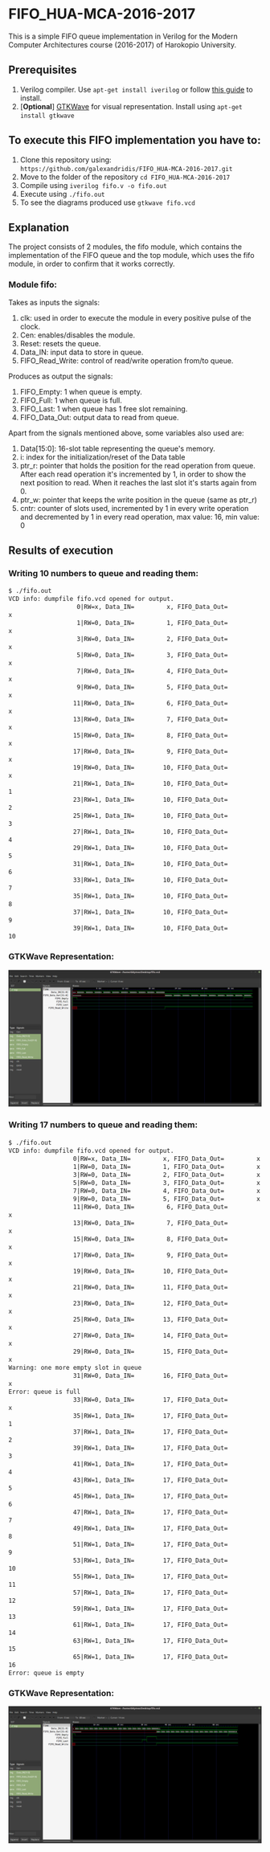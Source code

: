 # FIFO_HUA-MCA-2016-2017
This is a simple FIFO queue implementation in Verilog for the Modern Computer Architectures course (2016-2017) of Harokopio University.

## Prerequisites
1. Verilog compiler. Use `apt-get install iverilog` or follow [this guide](http://iverilog.wikia.com/wiki/Installation_Guide) to install.
2. [__Optional__] [GTKWave](http://gtkwave.sourceforge.net/) for visual representation. Install using `apt-get install gtkwave`

## To execute this FIFO implementation you have to:
1. Clone this repository using: `https://github.com/galexandridis/FIFO_HUA-MCA-2016-2017.git`
2. Move to the folder of the repository `cd FIFO_HUA-MCA-2016-2017`
3. Compile using `iverilog fifo.v -o fifo.out`
4. Execute using `./fifo.out`
5. To see the diagrams produced use `gtkwave fifo.vcd`

## Explanation

The project consists of 2 modules, the fifo module, which contains the implementation of the FIFO queue and the top module,
which uses the fifo module, in order to confirm that it works correctly.

### Module fifo:
Takes as inputs the signals:
1. clk: used in order to execute the module in every positive pulse of the clock.
2. Cen: enables/disables the module.
3. Reset: resets the queue.
4. Data_IN: input data to store in queue.
5. FIFO_Read_Write: control of read/write operation from/to queue.

Produces as output the signals:
1. FIFO_Empty: 1 when queue is empty.
2. FIFO_Full: 1 when queue is full.
3. FIFO_Last: 1 when queue has 1 free slot remaining.
4. FIFO_Data_Out: output data to read from queue.

Apart from the signals mentioned above, some variables also used are:
1. Data[15:0]: 16-slot table representing the queue's memory.
2. i: index for the initialization/reset of the Data table
3. ptr_r: pointer that holds the position for the read operation from queue. After each read operation it's incremented by 1, in order to show the next position to read. When it reaches the last slot it's starts again from 0.
4. ptr_w: pointer that keeps the write position in the queue (same as ptr_r)
5. cntr: counter of slots used, incremented by 1 in every write operation and decremented by 1 in every read operation, max value: 16, min value: 0

## Results of execution

### Writing 10 numbers to queue and reading them:
```
$ ./fifo.out 
VCD info: dumpfile fifo.vcd opened for output.
                   0|RW=x, Data_IN=         x, FIFO_Data_Out=         x
                   1|RW=0, Data_IN=         1, FIFO_Data_Out=         x
                   3|RW=0, Data_IN=         2, FIFO_Data_Out=         x
                   5|RW=0, Data_IN=         3, FIFO_Data_Out=         x
                   7|RW=0, Data_IN=         4, FIFO_Data_Out=         x
                   9|RW=0, Data_IN=         5, FIFO_Data_Out=         x
                  11|RW=0, Data_IN=         6, FIFO_Data_Out=         x
                  13|RW=0, Data_IN=         7, FIFO_Data_Out=         x
                  15|RW=0, Data_IN=         8, FIFO_Data_Out=         x
                  17|RW=0, Data_IN=         9, FIFO_Data_Out=         x
                  19|RW=0, Data_IN=        10, FIFO_Data_Out=         x
                  21|RW=1, Data_IN=        10, FIFO_Data_Out=         1
                  23|RW=1, Data_IN=        10, FIFO_Data_Out=         2
                  25|RW=1, Data_IN=        10, FIFO_Data_Out=         3
                  27|RW=1, Data_IN=        10, FIFO_Data_Out=         4
                  29|RW=1, Data_IN=        10, FIFO_Data_Out=         5
                  31|RW=1, Data_IN=        10, FIFO_Data_Out=         6
                  33|RW=1, Data_IN=        10, FIFO_Data_Out=         7
                  35|RW=1, Data_IN=        10, FIFO_Data_Out=         8
                  37|RW=1, Data_IN=        10, FIFO_Data_Out=         9
                  39|RW=1, Data_IN=        10, FIFO_Data_Out=        10
```

### GTKWave Representation:
![GTKWave Representaion of 10 numbers](screenshots/fifo_gtk_10.png)

### Writing 17 numbers to queue and reading them:
```
$ ./fifo.out 
VCD info: dumpfile fifo.vcd opened for output.
                  0|RW=x, Data_IN=         x, FIFO_Data_Out=         x
                  1|RW=0, Data_IN=         1, FIFO_Data_Out=         x
                  3|RW=0, Data_IN=         2, FIFO_Data_Out=         x
                  5|RW=0, Data_IN=         3, FIFO_Data_Out=         x
                  7|RW=0, Data_IN=         4, FIFO_Data_Out=         x
                  9|RW=0, Data_IN=         5, FIFO_Data_Out=         x
                  11|RW=0, Data_IN=         6, FIFO_Data_Out=         x
                  13|RW=0, Data_IN=         7, FIFO_Data_Out=         x
                  15|RW=0, Data_IN=         8, FIFO_Data_Out=         x
                  17|RW=0, Data_IN=         9, FIFO_Data_Out=         x
                  19|RW=0, Data_IN=        10, FIFO_Data_Out=         x
                  21|RW=0, Data_IN=        11, FIFO_Data_Out=         x
                  23|RW=0, Data_IN=        12, FIFO_Data_Out=         x
                  25|RW=0, Data_IN=        13, FIFO_Data_Out=         x
                  27|RW=0, Data_IN=        14, FIFO_Data_Out=         x
                  29|RW=0, Data_IN=        15, FIFO_Data_Out=         x
Warning: one more empty slot in queue
                  31|RW=0, Data_IN=        16, FIFO_Data_Out=         x
Error: queue is full
                  33|RW=0, Data_IN=        17, FIFO_Data_Out=         x
                  35|RW=1, Data_IN=        17, FIFO_Data_Out=         1
                  37|RW=1, Data_IN=        17, FIFO_Data_Out=         2
                  39|RW=1, Data_IN=        17, FIFO_Data_Out=         3
                  41|RW=1, Data_IN=        17, FIFO_Data_Out=         4
                  43|RW=1, Data_IN=        17, FIFO_Data_Out=         5
                  45|RW=1, Data_IN=        17, FIFO_Data_Out=         6
                  47|RW=1, Data_IN=        17, FIFO_Data_Out=         7
                  49|RW=1, Data_IN=        17, FIFO_Data_Out=         8
                  51|RW=1, Data_IN=        17, FIFO_Data_Out=         9
                  53|RW=1, Data_IN=        17, FIFO_Data_Out=        10
                  55|RW=1, Data_IN=        17, FIFO_Data_Out=        11
                  57|RW=1, Data_IN=        17, FIFO_Data_Out=        12
                  59|RW=1, Data_IN=        17, FIFO_Data_Out=        13
                  61|RW=1, Data_IN=        17, FIFO_Data_Out=        14
                  63|RW=1, Data_IN=        17, FIFO_Data_Out=        15
                  65|RW=1, Data_IN=        17, FIFO_Data_Out=        16
Error: queue is empty

```

### GTKWave Representation:
![GTKWave Representaion of 17 numbers](screenshots/fifo_gtk_17.png)
